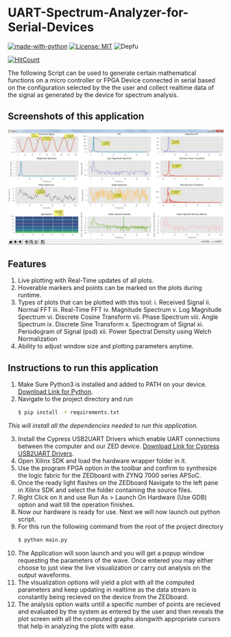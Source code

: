 # UART-Spectrum-Analyzer-for-Serial-Devices

[![made-with-python](https://img.shields.io/badge/Made%20with-Python-yellow.svg?style=for-the-badge&logo=python)](https://nodejs.org/)
[![License: MIT](https://img.shields.io/badge/License-MIT-orange.svg?style=for-the-badge)](https://opensource.org/licenses/MIT)
![Depfu](https://img.shields.io/depfu/dwij2812/UART-Spectrum-Analyzer-for-Serial-Devices.svg?style=for-the-badge)

[![HitCount](http://hits.dwyl.io/dwij2812/UART-Spectrum-Analyzer-for-Serial-Devices.svg)](http://hits.dwyl.io/dwij2812/UART-Spectrum-Analyzer-for-Serial-Devices)


The following Script can be used to generate certain mathematical functions on a micro controller or FPGA Device connected in serial based on the configuration selected by the the user and collect realtime data of the signal as generated by the device for spectrum analysis.

## Screenshots of this application
![alt text](https://raw.githubusercontent.com/dwij2812/UART-Spectrum-Analyzer-for-Serial-Devices/master/UART-Spectrum-Analyzer-screenshot.png?token=AG5WKBRI6NJFK445S7S6KFS47EX5A "Logo Title Text 1")

## Features
1. Live plotting with Real-Time updates of all plots.
2. Hoverable markers and points can be marked on the plots during runtime.
3. Types of plots that can be plotted with this tool:
        i. Received Signal
        ii. Normal FFT
        iii. Real-Time FFT
        iv. Magnitude Spectrum
        v. Log Magnitude Spectrum
        vi. Discrete Cosine Transform
        vii. Phase Spectrum
        viii. Angle Spectrum
        ix. Discrete Sine Transform
        x. Spectrogram of Signal
        xi. Periodogram of Signal (psd)
        xii. Power Spectral Density using Welch Normalization
4. Ability to adjust window size and plotting parameters anytime.

## Instructions to run this application
1. Make Sure Python3 is installed and added to PATH on your device. [Download Link for Python](https://www.python.org/downloads/).
2. Navigate to the project directory and run
    ```bash
    $ pip install -r requirements.txt
    ```
*This will install all the dependencies needed to run this application.*

3. Install the Cypress USB2UART Drivers which enable UART connections between the computer and our ZED device. [Download Link for Cypress USB2UART Drivers](https://www.cypress.com/documentation/software-and-drivers/microsoft-certified-usb-uart-driver).
4. Open Xilinx SDK and load the hardware wrapper folder in it.
5. Use the program FPGA option in the toolbar and confirm to synthesize the logic fabric for the ZEDboard with ZYNQ 7000 series APSoC.
6. Once the ready light flashes on the ZEDboard Navigate to the left pane in Xilinx SDK and select the folder containing the source files.
7. Right Click on it and use Run As > Launch On Hardware (Use GDB) option and wait till the operation finishes.
8. Now our hardware is ready for use. Next we will now launch out python script.
9. For this run the following command from the root of the project directory
    ```bash
    $ python main.py
    ```
10. The Application will soon launch and you will get a popup window requesting the parameters of the wave. Once entered you may either choose to just view the live visualization or carry out analysis on the output waveforms.
11. The visualization options will yield a plot with all the computed parameters and keep updating in realtime as the data stream is constantly being recieved on the device from the ZEDboard.
12. The analysis option waits untill a specific number of points are recieved and evaluated by the system as entered by the user and then reveals the plot screen with all the computed graphs alongwith appropriate cursors that help in analyzing the plots with ease.
